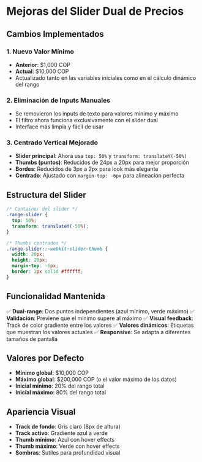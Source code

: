 # Mejoras del Slider Dual de Precios

## Cambios Implementados

### 1. Nuevo Valor Mínimo
- **Anterior**: $1,000 COP
- **Actual**: $10,000 COP
- Actualizado tanto en las variables iniciales como en el cálculo dinámico del rango

### 2. Eliminación de Inputs Manuales
- Se removieron los inputs de texto para valores mínimo y máximo
- El filtro ahora funciona exclusivamente con el slider dual
- Interface más limpia y fácil de usar

### 3. Centrado Vertical Mejorado
- **Slider principal**: Ahora usa `top: 50%` y `transform: translateY(-50%)`
- **Thumbs (puntos)**: Reducidos de 24px a 20px para mejor proporción
- **Bordes**: Reducidos de 3px a 2px para look más elegante
- **Centrado**: Ajustado con `margin-top: -6px` para alineación perfecta

## Estructura del Slider

```css
/* Container del slider */
.range-slider {
  top: 50%;
  transform: translateY(-50%);
}

/* Thumbs centrados */
.range-slider::-webkit-slider-thumb {
  width: 20px;
  height: 20px;
  margin-top: -6px;
  border: 2px solid #ffffff;
}
```

## Funcionalidad Mantenida

✅ **Dual-range**: Dos puntos independientes (azul mínimo, verde máximo)
✅ **Validación**: Previene que el mínimo supere al máximo
✅ **Visual feedback**: Track de color gradiente entre los valores
✅ **Valores dinámicos**: Etiquetas que muestran los valores actuales
✅ **Responsive**: Se adapta a diferentes tamaños de pantalla

## Valores por Defecto

- **Mínimo global**: $10,000 COP
- **Máximo global**: $200,000 COP (o el valor máximo de los datos)
- **Inicial mínimo**: 20% del rango total
- **Inicial máximo**: 80% del rango total

## Apariencia Visual

- **Track de fondo**: Gris claro (8px de altura)
- **Track activo**: Gradiente azul a verde
- **Thumb mínimo**: Azul con hover effects
- **Thumb máximo**: Verde con hover effects
- **Sombras**: Sutiles para profundidad visual